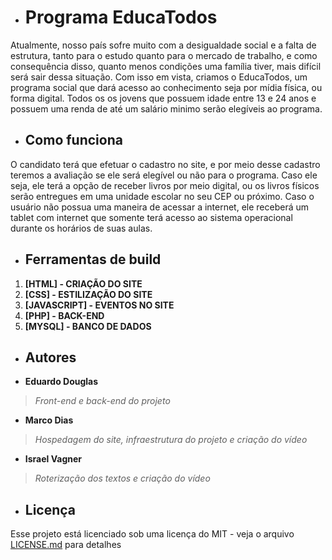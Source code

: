 - # Programa EducaTodos
Atualmente, nosso país sofre muito com a desigualdade social e a falta de estrutura, tanto para o estudo quanto para o mercado de trabalho, e como consequência disso, quanto menos condições uma família tiver, mais difícil será sair dessa situação. Com isso em vista, criamos o EducaTodos, um programa social que dará acesso ao conhecimento seja por mídia física, ou forma digital. Todos os os jovens que possuem idade entre 13 e 24 anos e possuem uma renda de até um salário minimo serão elegíveis ao programa.

- ## Como funciona

O candidato terá que efetuar o cadastro no site, e por meio desse cadastro teremos a avaliação se ele será elegível ou não para o programa. Caso ele seja, ele terá a opção de receber livros por meio digital, ou os livros físicos serão entregues em uma unidade escolar no seu CEP ou próximo. Caso o usuário não possua uma maneira de acessar a internet, ele receberá um tablet com internet que somente terá acesso ao sistema operacional durante os horários de suas aulas.

- ## Ferramentas de build

1. **[HTML] - CRIAÇÃO DO SITE**
1. **[CSS] - ESTILIZAÇÃO DO SITE**
1. **[JAVASCRIPT] - EVENTOS NO SITE**
1. **[PHP] - BACK-END**
1. **[MYSQL] - BANCO DE DADOS**

- ## Autores

* **Eduardo Douglas** 
> *Front-end e back-end do projeto*  
* **Marco Dias** 
> *Hospedagem do site, infraestrutura do projeto e criação do vídeo*
* **Israel Vagner** 
> *Roterização dos textos e criação do vídeo* 

- ## Licença

Esse projeto está licenciado sob uma licença do MIT - veja o arquivo [LICENSE.md](LICENSE.md) para detalhes

